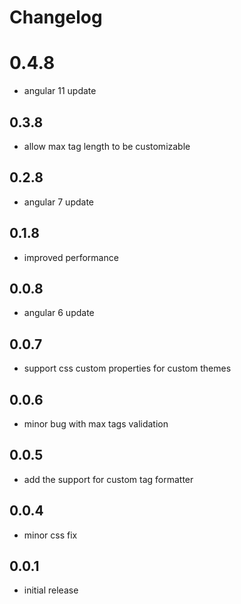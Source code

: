 # Changelog

# 0.4.8
- angular 11 update

## 0.3.8
- allow max tag length to be customizable

## 0.2.8
- angular 7 update

## 0.1.8
- improved performance

## 0.0.8
- angular 6 update

## 0.0.7
- support css custom properties for custom themes

## 0.0.6
- minor bug with max tags validation

## 0.0.5
- add the support for custom tag formatter

## 0.0.4
- minor css fix

## 0.0.1
- initial release